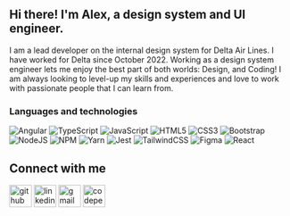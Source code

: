 ## Hi there! I'm Alex, a design system and UI engineer.

I am a lead developer on the internal design system for Delta Air Lines. I have worked for Delta since October 2022. Working as a design system engineer lets me enjoy the best part of both worlds: Design, and Coding! I am always looking to level-up my skills and experiences and love to work with passionate people that I can learn from.

### Languages and technologies
![Angular](https://img.shields.io/badge/angular-%23DD0031.svg?style=for-the-badge&logo=angular&logoColor=white) ![TypeScript](https://img.shields.io/badge/typescript-%23007ACC.svg?style=for-the-badge&logo=typescript&logoColor=white) ![JavaScript](https://img.shields.io/badge/javascript-%23323330.svg?style=for-the-badge&logo=javascript&logoColor=%23F7DF1E) ![HTML5](https://img.shields.io/badge/html5-%23E34F26.svg?style=for-the-badge&logo=html5&logoColor=white) ![CSS3](https://img.shields.io/badge/css3-%231572B6.svg?style=for-the-badge&logo=css3&logoColor=white) ![Bootstrap](https://img.shields.io/badge/bootstrap-%23563D7C.svg?style=for-the-badge&logo=bootstrap&logoColor=white)
![NodeJS](https://img.shields.io/badge/node.js-6DA55F?style=for-the-badge&logo=node.js&logoColor=white) ![NPM](https://img.shields.io/badge/NPM-%23000000.svg?style=for-the-badge&logo=npm&logoColor=white) ![Yarn](https://img.shields.io/badge/yarn-%232C8EBB.svg?style=for-the-badge&logo=yarn&logoColor=white) ![Jest](https://img.shields.io/badge/-jest-%23C21325?style=for-the-badge&logo=jest&logoColor=white) ![TailwindCSS](https://img.shields.io/badge/tailwindcss-%2338B2AC.svg?style=for-the-badge&logo=tailwind-css&logoColor=white)
</a> ![Figma](https://img.shields.io/badge/figma-%23F24E1E.svg?style=for-the-badge&logo=figma&logoColor=white) ![React](https://img.shields.io/badge/react-%2320232a.svg?style=for-the-badge&logo=react&logoColor=%2361DAFB) 


## Connect with me

[<img src='https://cdn.jsdelivr.net/npm/simple-icons@3.0.1/icons/github.svg' alt='github' height='40'>][github] 
[<img src='https://cdn.jsdelivr.net/npm/simple-icons@3.0.1/icons/linkedin.svg' alt='linkedin' height='40'>][linkedin] 
[<img src='https://cdn.jsdelivr.net/npm/simple-icons@3.0.1/icons/gmail.svg' alt='gmail' height='40'>][gmail]
[<img src='https://cdn.jsdelivr.net/npm/simple-icons@3.0.1/icons/codepen.svg' alt='codepen' height='40'>][codepen]

[github]: https://github.com/amachkel
[linkedin]: https://www.linkedin.com/in/alex-harkins/ 
[gmail]: mailto:amachkel@gmail.com
[codepen]: https://codepen.io/amachkel
